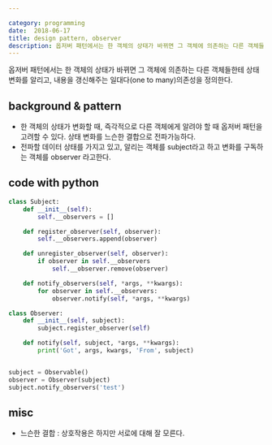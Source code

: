 ```yaml
---

category: programming
date:  2018-06-17
title: design pattern, observer
description: 옵저버 패턴에서는 한 객체의 상태가 바뀌면 그 객체에 의존하는 다른 객체들한테 상태변화를 알리고, 내용을 갱신해주는 일대다(one to many)의존성을 정의한다.
---
```


옵저버 패턴에서는 한 객체의 상태가 바뀌면 그 객체에 의존하는 다른 객체들한테 상태변화를 알리고, 내용을 갱신해주는 일대다(one to many)의존성을 정의한다.

## background & pattern

- 한 객체의 상태가 변화할 때, 즉각적으로 다른 객체에게 알려야 할 때 옵저버 패턴을 고려할 수 있다. 상태 변화를 느슨한 결합으로 전파가능하다.
- 전파할 데이터 상태를 가지고 있고, 알리는 객체를 subject라고 하고 변화를 구독하는 객체를 observer 라고한다.

## code with python

```python
class Subject:
    def __init__(self):
        self.__observers = []

    def register_observer(self, observer):
        self.__observers.append(observer)

    def unregister_observer(self, observer):
        if observer in self.__observers
            self.__observer.remove(observer)

    def notify_observers(self, *args, **kwargs):
        for observer in self.__observers:
            observer.notify(self, *args, **kwargs)

class Observer:
    def __init__(self, subject):
        subject.register_observer(self)

    def notify(self, subject, *args, **kwargs):
        print('Got', args, kwargs, 'From', subject)


subject = Observable()
observer = Observer(subject)
subject.notify_observers('test')
```

## misc

- 느슨한 결합 : 상호작용은 하지만 서로에 대해 잘 모른다.